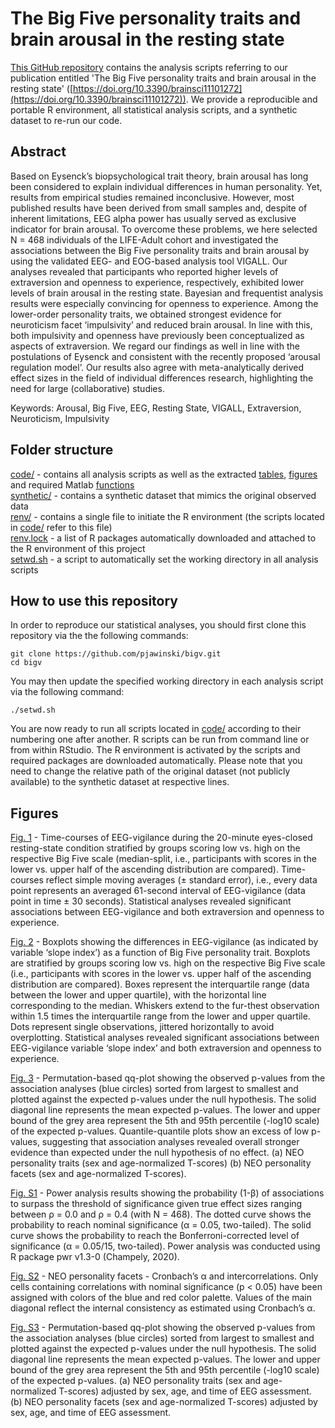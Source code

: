# The Big Five personality traits and brain arousal in the resting state            
[This GitHub repository](https://github.com/pjawinski/bigv) contains the analysis scripts referring to our publication entitled 'The Big Five personality traits and brain arousal in the resting state' ([https://doi.org/10.3390/brainsci11101272](https://doi.org/10.3390/brainsci11101272)). We provide a reproducible and portable R environment, all statistical analysis scripts, and a synthetic dataset to re-run our code.

## Abstract
Based on Eysenck’s biopsychological trait theory, brain arousal has long been considered to explain individual differences in human personality. Yet, results from empirical studies remained inconclusive. However, most published results have been derived from small samples and, despite of inherent limitations, EEG alpha power has usually served as exclusive indicator for brain arousal. To overcome these problems, we here selected N = 468 individuals of the LIFE-Adult cohort and investigated the associations between the Big Five personality traits and brain arousal by using the validated EEG- and EOG-based analysis tool VIGALL. Our analyses revealed that participants who reported higher levels of extraversion and openness to experience, respectively, exhibited lower levels of brain arousal in the resting state. Bayesian and frequentist analysis results were especially convincing for openness to experience. Among the lower-order personality traits, we obtained strongest evidence for neuroticism facet ‘impulsivity’ and reduced brain arousal. In line with this, both impulsivity and openness have previously been conceptualized as aspects of extraversion. We regard our findings as well in line with the postulations of Eysenck and consistent with the recently proposed ‘arousal regulation model’. Our results also agree with meta-analytically derived effect sizes in the field of individual differences research, highlighting the need for large (collaborative) studies.<br>

Keywords: Arousal, Big Five, EEG, Resting State, VIGALL, Extraversion, Neuroticism, Impulsivity<br>

## Folder structure
[code/](code/) - contains all analysis scripts as well as the extracted [tables](code/tables), [figures](code/figures) and required Matlab [functions](functions)<br>
[synthetic/](synthetic/) - contains a synthetic dataset that mimics the original observed data<br>
[renv/](renv/) - contains a single file to initiate the R environment (the scripts located in [code/](code/) refer to this file)<br>
[renv.lock](renv.lock) - a list of R packages automatically downloaded and attached to the R environment of this project<br>
[setwd.sh](setwd.sh) - a script to automatically set the working directory in all analysis scripts<br>

## How to use this repository
In order to reproduce our statistical analyses, you should first clone this repository via the the following commands:
```
git clone https://github.com/pjawinski/bigv.git
cd bigv
```
You may then update the specified working directory in each analysis script via the following command:
```
./setwd.sh
```
You are now ready to run all scripts located in [code/](code/) according to their numbering one after another. R scripts can be run from command line or from within RStudio. The R environment is activated by the scripts and required packages are downloaded automatically. Please note that you need to change the relative path of the original dataset (not publicly available) to the synthetic dataset at respective lines.

## Figures
[Fig. 1](https://pjawinski.github.io/bigv/code/figures/timeseries.png) - Time-courses of EEG-vigilance during the 20-minute eyes-closed resting-state condition stratified by groups scoring low vs. high on the respective Big Five scale (median-split, i.e., participants with scores in the lower vs. upper half of the ascending distribution are compared). Time-courses reflect simple moving averages (± standard error), i.e., every data point represents an averaged 61-second interval of EEG-vigilance (data point in time ± 30 seconds). Statistical analyses revealed significant associations between EEG-vigilance and both extraversion and openness to experience.<br>

[Fig. 2](https://pjawinski.github.io/bigv/code/figures/boxplots.png) - Boxplots showing the differences in EEG-vigilance (as indicated by variable ‘slope index’) as a function of Big Five personality trait. Boxplots are stratified by groups scoring low vs. high on the respective Big Five scale (i.e., participants with scores in the lower vs. upper half of the ascending distribution are compared). Boxes represent the interquartile range (data between the lower and upper quartile), with the horizontal line corresponding to the median. Whiskers extend to the fur-thest observation within 1.5 times the interquartile range from the lower and upper quartile. Dots represent single observations, jittered horizontally to avoid overplotting. Statistical analyses revealed significant associations between EEG-vigilance variable ‘slope index’ and both extraversion and openness to experience.<br>

[Fig. 3](https://pjawinski.github.io/bigv/code/figures/qqplot_full.png) - Permutation-based qq-plot showing the observed p-values from the association analyses (blue circles) sorted from largest to smallest and plotted against the expected p-values under the null hypothesis. The solid diagonal line represents the mean expected p-values. The lower and upper bound of the grey area represent the 5th and 95th percentile (-log10 scale) of the expected p-values. Quantile-quantile plots show an excess of low p-values, suggesting that association analyses revealed overall stronger evidence than expected under the null hypothesis of no effect. (a) NEO personality traits (sex and age-normalized T-scores) (b) NEO personality facets (sex and age-normalized T-scores).<br>


[Fig. S1](https://pjawinski.github.io/bigv/code/figures/power.png) - Power analysis results showing the probability (1-β) of associations to surpass the threshold of significance given true effect sizes ranging between ρ = 0.0 and ρ = 0.4 (with N = 468). The dotted curve shows the probability to reach nominal significance (α = 0.05, two-tailed). The solid curve shows the probability to reach the Bonferroni-corrected level of significance (α = 0.05/15, two-tailed). Power analysis was conducted using R package pwr v1.3-0 (Champely, 2020).<br>

[Fig. S2](https://pjawinski.github.io/bigv/code/figures/intercorr_facets.html) - NEO personality facets - Cronbach’s α and intercorrelations. Only cells containing correlations with nominal significance (p < 0.05) have been assigned with colors of the blue and red color palette. Values of the main diagonal reflect the internal consistency as estimated using Cronbach’s α.<br>

[Fig. S3](https://pjawinski.github.io/bigv/code/figures/qqplot_partial.png) - Permutation-based qq-plot showing the observed p-values from the association analyses (blue circles) sorted from largest to smallest and plotted against the expected p-values under the null hypothesis. The solid diagonal line represents the mean expected p-values. The lower and upper bound of the grey area represent the 5th and 95th percentile (-log10 scale) of the expected p-values. (a) NEO personality traits (sex and age-normalized T-scores) adjusted by sex, age, and time of EEG assessment. (b) NEO personality facets (sex and age-normalized T-scores) adjusted by sex, age, and time of EEG assessment.<br>
